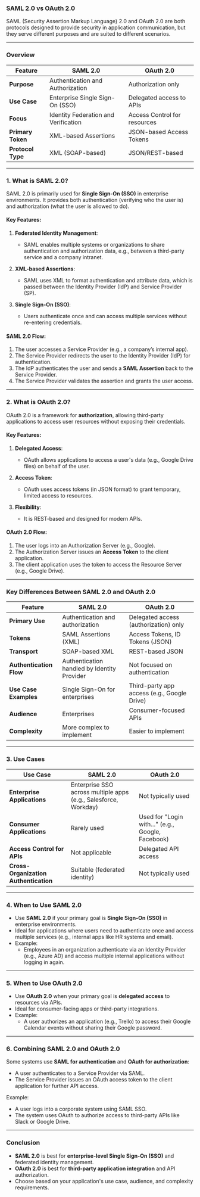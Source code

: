 ### **SAML 2.0 vs OAuth 2.0**

SAML (Security Assertion Markup Language) 2.0 and OAuth 2.0 are both protocols designed to provide security in application communication, but they serve different purposes and are suited to different scenarios.

---

### **Overview**

| Feature                | **SAML 2.0**                                | **OAuth 2.0**                           |
|------------------------|---------------------------------------------|-----------------------------------------|
| **Purpose**            | Authentication and Authorization           | Authorization only                      |
| **Use Case**           | Enterprise Single Sign-On (SSO)            | Delegated access to APIs                |
| **Focus**              | Identity Federation and Verification       | Access Control for resources            |
| **Primary Token**      | XML-based Assertions                       | JSON-based Access Tokens                |
| **Protocol Type**      | XML (SOAP-based)                           | JSON/REST-based                         |

---

### **1. What is SAML 2.0?**
SAML 2.0 is primarily used for **Single Sign-On (SSO)** in enterprise environments. It provides both authentication (verifying who the user is) and authorization (what the user is allowed to do).

#### Key Features:
1. **Federated Identity Management**:
   - SAML enables multiple systems or organizations to share authentication and authorization data, e.g., between a third-party service and a company intranet.

2. **XML-based Assertions**:
   - SAML uses XML to format authentication and attribute data, which is passed between the Identity Provider (IdP) and Service Provider (SP).

3. **Single Sign-On (SSO)**:
   - Users authenticate once and can access multiple services without re-entering credentials.

#### **SAML 2.0 Flow**:
1. The user accesses a Service Provider (e.g., a company’s internal app).
2. The Service Provider redirects the user to the Identity Provider (IdP) for authentication.
3. The IdP authenticates the user and sends a **SAML Assertion** back to the Service Provider.
4. The Service Provider validates the assertion and grants the user access.

---

### **2. What is OAuth 2.0?**
OAuth 2.0 is a framework for **authorization**, allowing third-party applications to access user resources without exposing their credentials.

#### Key Features:
1. **Delegated Access**:
   - OAuth allows applications to access a user's data (e.g., Google Drive files) on behalf of the user.

2. **Access Token**:
   - OAuth uses access tokens (in JSON format) to grant temporary, limited access to resources.

3. **Flexibility**:
   - It is REST-based and designed for modern APIs.

#### **OAuth 2.0 Flow**:
1. The user logs into an Authorization Server (e.g., Google).
2. The Authorization Server issues an **Access Token** to the client application.
3. The client application uses the token to access the Resource Server (e.g., Google Drive).

---

### **Key Differences Between SAML 2.0 and OAuth 2.0**

| Feature                  | **SAML 2.0**                                   | **OAuth 2.0**                              |
|--------------------------|-----------------------------------------------|--------------------------------------------|
| **Primary Use**          | Authentication and authorization              | Delegated access (authorization) only      |
| **Tokens**               | SAML Assertions (XML)                         | Access Tokens, ID Tokens (JSON)            |
| **Transport**            | SOAP-based XML                                | REST-based JSON                            |
| **Authentication Flow**  | Authentication handled by Identity Provider   | Not focused on authentication              |
| **Use Case Examples**    | Single Sign-On for enterprises                | Third-party app access (e.g., Google Drive)|
| **Audience**             | Enterprises                                   | Consumer-focused APIs                      |
| **Complexity**           | More complex to implement                     | Easier to implement                        |

---

### **3. Use Cases**

| Use Case                             | SAML 2.0                                              | OAuth 2.0                                  |
|--------------------------------------|-------------------------------------------------------|--------------------------------------------|
| **Enterprise Applications**          | Enterprise SSO across multiple apps (e.g., Salesforce, Workday) | Not typically used                        |
| **Consumer Applications**            | Rarely used                                           | Used for "Login with..." (e.g., Google, Facebook) |
| **Access Control for APIs**          | Not applicable                                        | Delegated API access                       |
| **Cross-Organization Authentication**| Suitable (federated identity)                        | Not typically used                         |

---

### **4. When to Use SAML 2.0**
- Use **SAML 2.0** if your primary goal is **Single Sign-On (SSO)** in enterprise environments.
- Ideal for applications where users need to authenticate once and access multiple services (e.g., internal apps like HR systems and email).
- Example:
  - Employees in an organization authenticate via an Identity Provider (e.g., Azure AD) and access multiple internal applications without logging in again.

---

### **5. When to Use OAuth 2.0**
- Use **OAuth 2.0** when your primary goal is **delegated access** to resources via APIs.
- Ideal for consumer-facing apps or third-party integrations.
- Example:
  - A user authorizes an application (e.g., Trello) to access their Google Calendar events without sharing their Google password.

---

### **6. Combining SAML 2.0 and OAuth 2.0**
Some systems use **SAML for authentication** and **OAuth for authorization**:
- A user authenticates to a Service Provider via SAML.
- The Service Provider issues an OAuth access token to the client application for further API access.

Example:
- A user logs into a corporate system using SAML SSO.
- The system uses OAuth to authorize access to third-party APIs like Slack or Google Drive.

---

### **Conclusion**
- **SAML 2.0** is best for **enterprise-level Single Sign-On (SSO)** and federated identity management.
- **OAuth 2.0** is best for **third-party application integration** and API authorization.
- Choose based on your application's use case, audience, and complexity requirements.